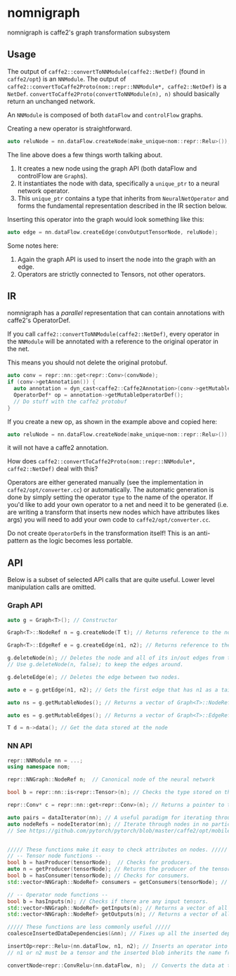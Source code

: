 # nomnigraph

nomnigraph is caffe2's graph transformation subsystem


## Usage

The output of `caffe2::convertToNNModule(caffe2::NetDef)` (found in `caffe2/opt`) is an `NNModule`.
The output of `caffe2::convertToCaffe2Proto(nom::repr::NNModule*, caffe2::NetDef)` is a `NetDef`.
`convertToCaffe2Proto(convertToNNModule(n), n)` should basically return an unchanged network.

An `NNModule` is composed of both `dataFlow` and `controlFlow` graphs.

Creating a new operator is straightforward.
```cpp
auto reluNode = nn.dataFlow.createNode(make_unique<nom::repr::Relu>());
```
The line above does a few things worth talking about.

1) It creates a new node using the graph API (both dataFlow and controlFlow are `Graph`s).
2) It instantiates the node with data, specifically a `unique_ptr` to a neural network operator.
3) This `unique_ptr` contains a type that inherits from `NeuralNetOperator` and forms the fundamental representation described in the IR section below.

Inserting this operator into the graph would look something like this:

```cpp
auto edge = nn.dataFlow.createEdge(convOutputTensorNode, reluNode);
```

Some notes here:
1) Again the graph API is used to insert the node into the graph with an edge.
2) Operators are strictly connected to Tensors, not other operators.

## IR

nomnigraph has a *parallel* representation that can contain annotations with caffe2's OperatorDef.

If you call `caffe2::convertToNNModule(caffe2::NetDef)`, every operator in the `NNModule` will be annotated with a reference to the original operator in the net.

This means you should not delete the original protobuf.

```cpp
auto conv = repr::nn::get<repr::Conv>(convNode);
if (conv->getAnnotation()) {
  auto annotation = dyn_cast<caffe2::Caffe2Annotation>(conv->getMutableAnnotation());
  OperatorDef* op = annotation->getMutableOperatorDef();
  // Do stuff with the caffe2 protobuf
}
```

If you create a new op, as shown in the example above and copied here:
```cpp
auto reluNode = nn.dataFlow.createNode(make_unique<nom::repr::Relu>());
```
it will not have a caffe2 annotation.

How does `caffe2::convertToCaffe2Proto(nom::repr::NNModule*, caffe2::NetDef)` deal with this?

Operators are either generated manually (see the implementation in `caffe2/opt/converter.cc`) or automatically.
The automatic generation is done by simply setting the operator `type` to the name of the operator.
If you'd like to add your own operator to a net and need it to be generated (i.e. are writing a transform that inserts
new nodes which have attributes likes args) you will need to add your own code to `caffe2/opt/converter.cc`.

Do not create `OperatorDef`s in the transformation itself! This is an anti-pattern as the logic becomes less portable.

## API

Below is a subset of selected API calls that are quite useful.  Lower level manipulation calls are omitted.

### Graph API

```cpp
auto g = Graph<T>(); // Constructor

Graph<T>::NodeRef n = g.createNode(T t); // Returns reference to the node

Graph<T>::EdgeRef e = g.createEdge(n1, n2); // Returns reference to the edge

g.deleteNode(n); // Deletes the node and all of its in/out edges from the graph
// Use g.deleteNode(n, false); to keep the edges around.

g.deleteEdge(e); // Deletes the edge between two nodes.

auto e = g.getEdge(n1, n2); // Gets the first edge that has n1 as a tail and n2 as the head.

auto ns = g.getMutableNodes(); // Returns a vector of Graph<T>::NodeRef

auto es = g.getMutableEdges(); // Returns a vector of Graph<T>::EdgeRef

T d = n->data(); // Get the data stored at the node
```

### NN API

```cpp
repr::NNModule nn = ...;
using namespace nom;

repr::NNGraph::NodeRef n;  // Canonical node of the neural network

bool b = repr::nn::is<repr::Tensor>(n); // Checks the type stored on the node.  (Works with parent types.)

repr::Conv* c = repr::nn::get<repr::Conv>(n); // Returns a pointer to the NeuralNetOperator or NeuralNetData in the node

auto pairs = dataIterator(nn); // A useful paradigm for iterating through nodes and corresponding data in no particular order.
auto nodeRefs = nodeIterator(nn); // Iterate through nodes in no particular order.
// See https://github.com/pytorch/pytorch/blob/master/caffe2/opt/mobile.cc#L106-L109


///// These functions make it easy to check attributes on nodes. /////
// -- Tensor node functions --
bool b = hasProducer(tensorNode);  // Checks for producers.
auto n = getProducer(tensorNode); // Returns the producer of the tensor
bool b = hasConsumer(tensorNode); // Checks for consumers.
std::vector<NNGraph::NodeRef> consumers = getConsumers(tensorNode); // Returns a vector of all consumers of the tensor.

// -- Operator node functions --
bool b = hasInputs(n); // Checks if there are any input tensors.
std::vector<NNGraph::NodeRef> getInputs(n); // Returns a vector of all the input tensor nodes.
std::vector<NNGraph::NodeRef> getOutputs(n); // Returns a vector of all the output tensor nodes.

///// These functions are less commonly useful /////
coalesceInsertedDataDependencies(&nn); // Fixes up all the inserted dependencies in the dataflow graph.

insertOp<repr::Relu>(nn.dataFlow, n1, n2); // Inserts an operator into the dataflow graph and creates a new blob to do so.
// n1 or n2 must be a tensor and the inserted blob inherits the name from that, appending an underscore.

convertNode<repr::ConvRelu>(nn.dataFlow, n);  // Converts the data at the node to a new node by calling the passed in type with the old node's data as the constructor argument.
```
